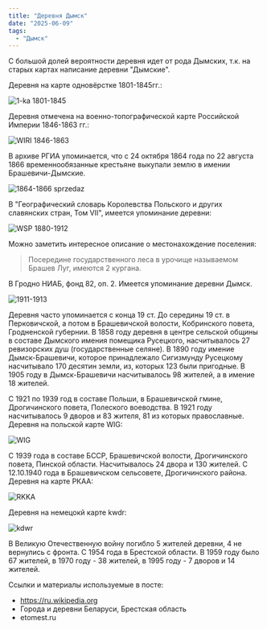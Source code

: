 ```yaml
---
title: "Деревня Дымск"
date: "2025-06-09"
tags: 
  - "Дымск"
---
```


С большой долей вероятности деревня идет от рода Дымских, т.к. на старых картах написание деревни "Дымские".

Деревня на карте одновёрстке 1801-1845гг.:

![1-ka 1801-1845](https://github.com/user-attachments/assets/eeac9378-ba10-4cb5-a0a7-e38def1af642)

Деревня отмечена на военно-топографической карте Российской Империи 1846-1863 гг.:

![WIRI 1846-1863](https://github.com/user-attachments/assets/f9598230-78c9-4b09-90c4-3876c34bee5b)

В архиве РГИА упоминается, что с 24 октября 1864 года по 22 августа 1866 временнообязанные крестьяне выкупали землю в имении Брашевичи-Дымские.

![1864-1866 sprzedaz](https://github.com/user-attachments/assets/bf299107-bf77-458f-9190-6bff5d7006a2)

В "Географический словарь Королевства Польского и других славянских стран, Том VII", имеется упоминание деревни:

![WSP 1880-1912](https://github.com/user-attachments/assets/3d7eb437-5632-4b65-91b9-62de6a251598)

Можно заметить интересное описание о местонахождение поселения:
> Посередине государственного леса в урочище называемом Брашев Луг, имеются 2 кургана. 

В Гродно НИАБ, фонд 82, оп. 2. Имеется упоминание деревни Дымск. 

![1911-1913](https://github.com/user-attachments/assets/f293709e-04ad-495f-bf09-608724717022)

Деревня часто упоминается с конца 19 ст. До середины 19 ст. в Перковичской, а потом в Брашевичской волости, Кобринского повета, Гродненской губернии. В 1858 году деревня в центре сельской общины в составе Дымского имения помещика Русецкого, насчитывалось 27 ревизорских душ (государственные селяне). В 1890 году имение Дымск-Брашевичи, которое принадлежало Сигизмунду Русецкому насчитывало 170 десятин земли, из, которых 123 были пригодные. В 1905 году в Дымск-Брашевичи насчитывалось 98 жителей, а в имение 18 жителей. 

С 1921 по 1939 год в составе Польши, в Брашевичской гмине, Дрогичинского повета, Полеского воеводства. В 1921 году насчитывалось 9 дворов и 83 жителя, 81 из которых православные. Деревня на польской карте WIG:

![WIG](https://github.com/user-attachments/assets/2e435d91-acc7-44df-9e93-3de75fb135c2)

С 1939 года в составе БССР, Брашевичской волости, Дрогичинского повета, Пинской области. Насчитывалось 24 двора и 130 жителей. С 12.10.1940 года в Брашевичском сельсовете, Дрогичинского района. Деревня на карте РКАА:

![RKKA](https://github.com/user-attachments/assets/3a8e7460-7089-4653-9f37-c7fb6e3b87f0)

Деревня на немецокй карте kwdr:

![kdwr](https://github.com/user-attachments/assets/97b9d4f6-e3e8-4164-ae0b-f8379d4a40f0)

В Великую Отечественную войну погибло 5 жителей деревни, 4 не вернулись с фронта. С 1954 года в Брестской области. В 1959 году было 67 жителей, в 1970 году - 38 жителей, в 1995 году - 7 дворов и 14 жителей. 

Ссылки и материалы используемые в посте:
- https://ru.wikipedia.org
- Города и деревни Беларуси, Брестская область
- etomest.ru
